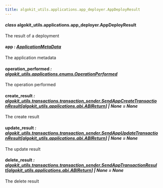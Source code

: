 ```yaml
---
title: algokit_utils.applications.app_deployer.AppDeployResult
---
```


#### _class_ algokit_utils.applications.app_deployer.AppDeployResult

The result of a deployment

#### app _: [ApplicationMetaData](#algokit_utils.applications.app_deployer.ApplicationMetaData)_

The application metadata

#### operation_performed _: [algokit_utils.applications.enums.OperationPerformed](/reference/algokit-utils-py/api/applications/enums/operationperformed/#algokit_utils.applications.enums.OperationPerformed)_

The operation performed

#### create_result _: [algokit_utils.transactions.transaction_sender.SendAppCreateTransactionResult](/reference/algokit-utils-py/api/transactions/transaction_sender/sendappcreatetransactionresult/#algokit_utils.transactions.transaction_sender.SendAppCreateTransactionResult)[[algokit_utils.applications.abi.ABIReturn](/reference/algokit-utils-py/api/applications/abi/abireturn/#algokit_utils.applications.abi.ABIReturn)] | None_ _= None_

The create result

#### update_result _: [algokit_utils.transactions.transaction_sender.SendAppUpdateTransactionResult](/reference/algokit-utils-py/api/transactions/transaction_sender/sendappupdatetransactionresult/#algokit_utils.transactions.transaction_sender.SendAppUpdateTransactionResult)[[algokit_utils.applications.abi.ABIReturn](/reference/algokit-utils-py/api/applications/abi/abireturn/#algokit_utils.applications.abi.ABIReturn)] | None_ _= None_

The update result

#### delete_result _: [algokit_utils.transactions.transaction_sender.SendAppTransactionResult](/reference/algokit-utils-py/api/transactions/transaction_sender/sendapptransactionresult/#algokit_utils.transactions.transaction_sender.SendAppTransactionResult)[[algokit_utils.applications.abi.ABIReturn](/reference/algokit-utils-py/api/applications/abi/abireturn/#algokit_utils.applications.abi.ABIReturn)] | None_ _= None_

The delete result

